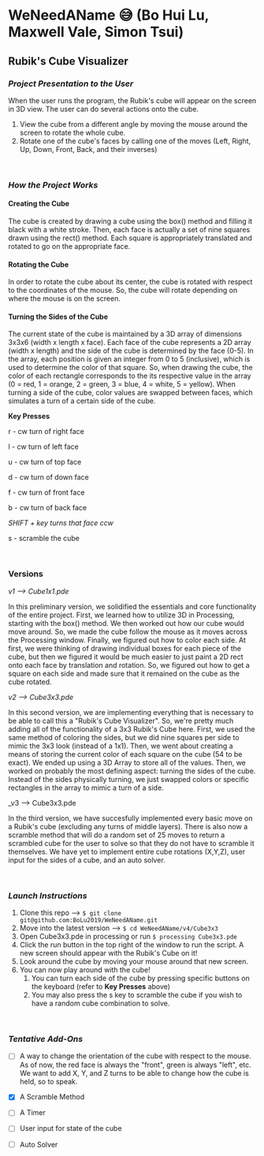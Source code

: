 # WeNeedAName :sweat_smile: (Bo Hui Lu, Maxwell Vale, Simon Tsui)

## Rubik's Cube Visualizer

### *Project Presentation to the User*

When the user runs the program, the Rubik's cube will appear on the screen in 3D view. The user can do several actions onto the cube.
1. View the cube from a different angle by moving the mouse around the screen to rotate the whole cube.
2. Rotate one of the cube's faces by calling one of the moves (Left, Right, Up, Down, Front, Back, and their inverses)

<br>

### *How the Project Works*

#### Creating the Cube
The cube is created by drawing a cube using the box() method and filling it black with a white stroke. Then, each face is actually a set of nine squares drawn using the rect() method. Each square is appropriately translated and rotated to go on the appropriate face. 

#### Rotating the Cube
In order to rotate the cube about its center, the cube is rotated with respect to the coordinates of the mouse. So, the cube will rotate depending on where the mouse is on the screen.

#### Turning the Sides of the Cube
The current state of the cube is maintained by a 3D array of dimensions 3x3x6 (width x length x face). Each face of the cube represents a 2D array (width x length) and the side of the cube is determined by the face (0-5). In the array, each position is given an integer from 0 to 5 (inclusive), which is used to determine the color of that square. So, when drawing the cube, the color of each rectangle corresponds to the its respective value in the array (0 = red, 1 = orange, 2 = green, 3 = blue, 4 = white, 5 = yellow). When turning a side of the cube, color values are swapped between faces, which simulates a turn of a certain side of the cube. 

**Key Presses**

r - cw turn of right face

l - cw turn of left face

u - cw turn of top face

d - cw turn of down face

f - cw turn of front face

b - cw turn of back face

_SHIFT + key turns that face ccw_


s - scramble the cube

<br>

### Versions

_v1 --> Cube1x1.pde_

In this preliminary version, we solidified the essentials and core functionality of the entire project. First, we learned how to utilize 3D in Processing, starting with the box() method. We then worked out how our cube would move around. So, we made the cube follow the mouse as it moves across the Processing window. Finally, we figured out how to color each side. At first, we were thinking of drawing individual boxes for each piece of the cube, but then we figured it would be much easier to just paint a 2D rect onto each face by translation and rotation. So, we figured out how to get a square on each side and made sure that it remained on the cube as the cube rotated.

_v2 --> Cube3x3.pde_

In this second version, we are implementing everything that is necessary to be able to call this a "Rubik's Cube Visualizer". So, we're pretty much adding all of the functionality of a 3x3 Rubik's Cube here. First, we used the same method of coloring the sides, but we did nine squares per side to mimic the 3x3 look (instead of a 1x1). Then, we went about creating a means of storing the current color of each square on the cube (54 to be exact). We ended up using a 3D Array to store all of the values. Then, we worked on probably the most defining aspect: turning the sides of the cube. Instead of the sides physically turning, we just swapped colors or specific rectangles in the array to mimic a turn of a side.

_v3 --> Cube3x3.pde

In the third version, we have succesfully implemented every basic move on a Rubik's cube (excluding any turns of middle layers). There is also now a scramble method that will do a random set of 25 moves to return a scrambled cube for the user to solve so that they do not have to scramble it themselves. We have yet to implement entire cube rotations (X,Y,Z), user input for the sides of a cube, and an auto solver.

</br>

### *Launch Instructions*

1. Clone this repo --> ```$ git clone git@github.com:BoLu2019/WeNeedAName.git```
2. Move into the latest version --> ```$ cd WeNeedAName/v4/Cube3x3```
3. Open Cube3x3.pde in processing or run ```$ processing Cube3x3.pde```
4. Click the run button in the top right of the window to run the script. A new screen should appear with the Rubik's Cube on it!
5. Look around the cube by moving your mouse around that new screen.
6. You can now play around with the cube!
    1. You can turn each side of the cube by pressing specific buttons on the keyboard (refer to **Key Presses** above)
    2. You may also press the s key to scramble the cube if you wish to have a random cube combination to solve.


<br>

### *Tentative Add-Ons*

- [ ] A way to change the orientation of the cube with respect to the mouse. As of now, the red face is always the "front", green is always "left", etc. We want to add X, Y, and Z turns to be able to change how the cube is held, so to speak.

- [x] A Scramble Method

- [ ] A Timer
  
- [ ] User input for state of the cube

- [ ] Auto Solver
